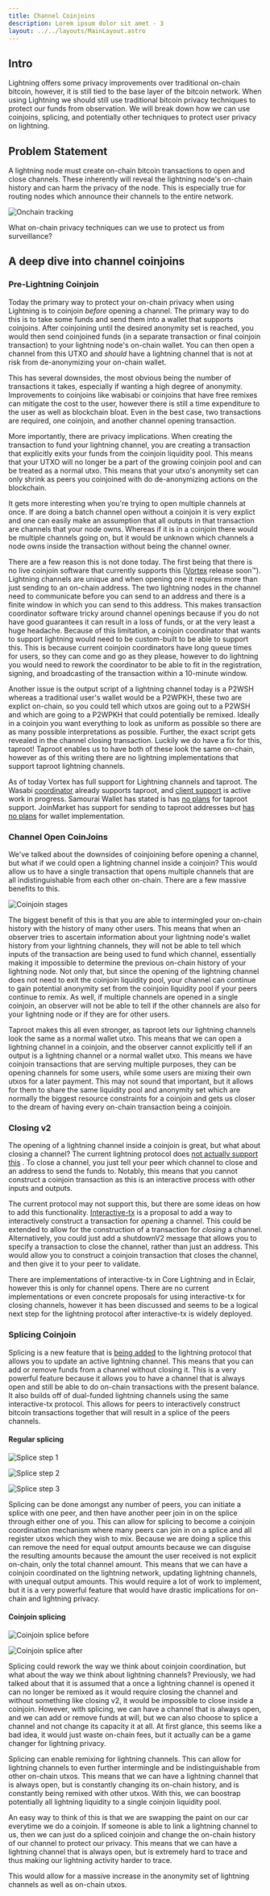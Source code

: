 ```yaml
---
title: Channel Coinjoins
description: Lorem ipsum dolor sit amet - 3
layout: ../../layouts/MainLayout.astro
---
```


## Intro

Lightning offers some privacy improvements over traditional on-chain bitcoin, however, it is still tied to the base
layer of the bitcoin network. When using Lightning we should still use traditional bitcoin privacy techniques to protect
our funds from observation. We will break down how we can use coinjoins, splicing, and potentially other techniques to
protect user privacy on lightning.

## Problem Statement

A lightning node must create on-chain bitcoin transactions to open and close channels. These inherently will reveal the
lightning node's on-chain history and can harm the privacy of the node. This is especially true for routing nodes which
announce their channels to the entire network.

![Onchain tracking](/onchain-tracking.svg)

What on-chain privacy techniques can we use to protect us from surveillance?

## A deep dive into channel coinjoins

### Pre-Lightning Coinjoin

Today the primary way to protect your on-chain privacy when using Lightning is to coinjoin _before_
opening a channel. The primary way to do this is to take some funds and send them into a wallet that supports coinjoins.
After coinjoining until the desired anonymity set is reached, you would then send coinjoined funds (in a separate
transaction or final coinjoin transaction) to your lightning node's on-chain wallet. You can then open a channel from
this UTXO and _should_ have a lightning channel that is not at risk from de-anonymizing your on-chain wallet.

This has several downsides, the most obvious being the number of transactions it takes, especially if wanting a high
degree of anonymity. Improvements to coinjoins like wabisabi or coinjoins that have free remixes can mitigate the cost
to the user, however there is still a time expenditure to the user as well as blockchain bloat. Even in the best case,
two transactions are required, one coinjoin, and another channel opening transaction.

More importantly, there are privacy implications. When creating the transaction to fund your lightning channel, you are
creating a transaction that explicitly exits your funds from the coinjoin liquidity pool. This means that your UTXO will
no longer be a part of the growing coinjoin pool and can be treated as a normal utxo. This means that your utxo's
anonymity set can only shrink as peers you coinjoined with do de-anonymizing actions on the blockchain.

It gets more interesting when you're trying to open multiple channels at once. If are doing a batch channel open without
a coinjoin it is very explict and one can easily make an assumption that all outputs in that transaction are channels
that your node owns. Whereas if it is in a coinjoin there would be multiple channels going on, but it would be unknown
which channels a node owns inside the transaction without being the channel owner.

There are a few reason this is not done today. The first being that there is no live coinjoin software that currently
supports this ([Vortex](https://github.com/ln-vortex/ln-vortex) release soon™). Lightning channels are unique and
when opening one it requires more than just sending to an on-chain address. The two lightning nodes in the channel need
to communicate before you can send to an address and there is a finite window in which you can send to this address.
This makes transaction coordinator software tricky around channel openings because if you do not have good guarantees it
can result in a loss of funds, or at the very least a huge headache. Because of this limitation, a
coinjoin coordinator that wants to support lightning would need to be custom-built to be able to support this. This is
because current coinjoin coordinators have long queue times for users, so they can come and go as they please, however
to do lightning you would need to rework the coordinator to be able to fit in the registration, signing, and
broadcasting of the transaction within a 10-minute window.

Another issue is the output script of a lightning channel today is a P2WSH whereas a traditional user's wallet would be
a P2WPKH, these two are explict on-chain, so you could tell which utxos are going out to a P2WSH and which are going to
a P2WPKH that could potentially be remixed. Ideally in a coinjoin you want everything to look as uniform as possible so
there are as many possible interpretations as possible. Further, the exact script gets revealed in the channel closing
transaction. Luckily we do have a fix for this, taproot! Taproot enables us to have both of these look the same
on-chain, however as of this writing there are no lightning implementations that support taproot lightning channels.

As of today Vortex has full support for Lightning channels and taproot. The
Wasabi [coordinator](https://github.com/zkSNACKs/WalletWasabi/pull/8831) already supports taproot,
and [client support](https://github.com/zkSNACKs/WalletWasabi/pull/9070) is active work in progress. Samourai Wallet has
stated is has [no plans](https://twitter.com/SamouraiWallet/status/1415788631491497985) for taproot support. JoinMarket
has support for sending to taproot addresses
but [has no plans](https://github.com/JoinMarket-Org/joinmarket-clientserver/issues/1079#issuecomment-1041594917) for
wallet implementation.

### Channel Open CoinJoins

We've talked about the downsides of coinjoining before opening a channel, but what if we could open a lightning channel
inside a coinjoin? This would allow us to have a single transaction that opens multiple channels that are all
indistinguishable from each other on-chain. There are a few massive benefits to this.

![Coinjoin stages](/coinjoin-stages.svg)

The biggest benefit of this is that you are able to intermingled your on-chain history with the history of many other
users. This means that when an observer tries to ascertain information about your lightning node's wallet history from
your lightning channels, they will not be able to tell which inputs of the transaction are being used to fund which
channel, essentially making it impossible to determine the previous on-chain history of your lightning node. Not only
that, but since the opening of the lightning channel does not need to exit the coinjoin liquidity pool, your channel can
continue to gain potential anonymity set from the coinjoin liquidity pool if your peers continue to remix. As well, if
multiple channels are opened in a single coinjoin, an observer will not be able to tell if the other channels are also
for your lightning node or if they are for other users.

Taproot makes this all even stronger, as taproot lets our lightning channels look the same as a normal wallet utxo. This
means that we can open a lightning channel in a coinjoin, and the observer cannot explicitly tell if an output is a
lightning channel or a normal wallet utxo. This means we have coinjoin transactions that are serving multiple purposes,
they can be opening channels for some users, while some users are mixing their own utxos for a later payment. This may
not sound that important, but it allows for them to share the same liquidity pool and anonymity set which are normally
the biggest resource constraints for a coinjoin and gets us closer to the dream of having every on-chain transaction
being a coinjoin.

### Closing v2

The opening of a lightning channel inside a coinjoin is great, but what about closing a channel? The current lightning
protocol
does [not actually support this](https://github.com/lightning/bolts/blob/341ec844f13c0c0abc4fe849059fbb98173f9766/02-peer-protocol.md#closing-initiation-shutdown)
. To close a channel, you just tell your peer which channel to close and an address to send the funds to. Notably, this
means that you cannot construct a coinjoin transaction as this is an interactive process with other inputs and outputs.

The current protocol may not support this, but there are some ideas on how to add this functionality.
[Interactive-tx](https://github.com/lightning/bolts/pull/851) is a proposal to add a way to interactively construct a
transaction for _opening_ a channel. This could be extended to allow for the construction of a transaction for _closing_
a channel. Alternatively, you could just add a shutdownV2 message that allows you to specify a transaction to close the
channel, rather than just an address. This would allow you to construct a coinjoin transaction that closes the channel,
and then give it to your peer to validate.

There are implementations of interactive-tx in Core Lightning and in Eclair, however this is only for channel opens.
There are no current implementations or even concrete proposals for using interactive-tx for closing channels, however
it has been discussed and seems to be a logical next step for the lightning protocol after interactive-tx is widely
deployed.

### Splicing Coinjoin

Splicing is a new feature that is [being added](https://github.com/lightning/bolts/pull/863) to the
lightning protocol that allows you to update an active lightning channel. This means that you can add or remove funds
from a channel without closing it. This is a very powerful feature because it allows you to have a channel that is
always open and still be able to do on-chain transactions with the present balance. It also builds off of dual-funded
lightning channels using the same interactive-tx protocol. This allows for peers to interactively construct bitcoin
transactions together that will result in a splice of the peers channels.

#### Regular splicing

![Splice step 1](/splice-0.svg)

![Splice step 2](/splice-1.svg)

![Splice step 3](/splice-2.svg)

Splicing can be done amongst any number of peers, you can initiate a splice with one peer, and then have another peer
join in on the splice through either one of you. This can allow for splicing to become a coinjoin coordination mechanism
where many peers can join in on a splice and all register utxos which they wish to mix. Because we are doing a splice
this can remove the need for equal output amounts because we can disguise the resulting amounts because the amount the
user received is not explicit on-chain, only the total channel amount. This means that we can have a coinjoin
coordinated on the lightning network, updating lightning channels, with unequal output amounts. This would require a lot
of work to implement, but it is a very powerful feature that would have drastic implications for on-chain and lightning
privacy.

#### Coinjoin splicing

![Coinjoin splice before](/splice-coinjoin-before.svg)

![Coinjoin splice after](/splice-coinjoin-after.svg)

Splicing could rework the way we think about coinjoin coordination, but what about the way we think about lightning
channels? Previously, we had talked about that it is assumed that a once a lightning channel is opened it can no longer
be remixed as it would require closing the channel and without something like closing v2, it would be impossible to
close inside a coinjoin. However, with splicing, we can have a channel that is always open, and we can add or remove
funds at will, but we can also choose to splice a channel and not change its capacity it at all. At first glance, this
seems like a bad idea, it would just waste on-chain fees, but it actually can be a game changer for lightning privacy.

Splicing can enable remixing for lightning channels. This can allow for lightning channels to even further intermingle
and be indistinguishable from other on-chain utxos. This means that we can have a lightning channel that is always open,
but is constantly changing its on-chain history, and is constantly being remixed with other utxos. With this, we can
boostrap potentially all lightning liquidity to a single coinjoin liquidity pool.

An easy way to think of this is that we are swapping the paint on our car everytime we do a coinjoin. If someone is able
to link a lightning channel to us, then we can just do a spliced coinjoin and change the on-chain history of our channel
to protect our privacy. This means that we can have a lightning channel that is always open, but is extremely hard to
trace and thus making our lightning activity harder to trace.

This would allow for a massive increase in the anonymity set of lightning channels as well as on-chain utxos.
